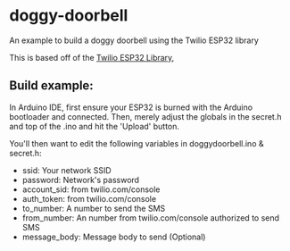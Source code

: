 # doggy-doorbell
An example to build a doggy doorbell using the Twilio ESP32 library

This is based off of the [Twilio ESP32 Library](https://github.com/ademuri/twilio-esp32-client),

## Build example:

In Arduino IDE, first ensure your ESP32 is burned with the Arduino bootloader and connected.  Then, merely adjust the globals in the secret.h and top of the .ino and hit the 'Upload' button.

You'll then want to edit the following variables in doggydoorbell.ino & secret.h:
* ssid: Your network SSID
* password: Network's password
* account_sid: from twilio.com/console
* auth_token: from twilio.com/console
* to_number: A number to send the SMS 
* from_number: An number from twilio.com/console authorized to send SMS
* message_body: Message body to send (Optional)
